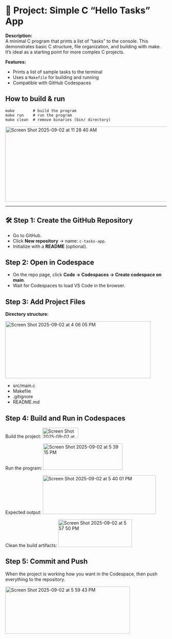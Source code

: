 # 📘 Project: Simple C “Hello Tasks” App

<b>Description:</b><br>
A minimal C program that prints a list of “tasks” to the console. This demonstrates basic C structure, file organization, and building with make. It’s ideal as a starting point for more complex C projects.

<b>Features:</b>
- Prints a list of sample tasks to the terminal
- Uses a `Makefile` for building and running
- Compatible with GitHub Codespaces

## How to build & run
`make        # build the program` <br>
`make run    # run the program` <br>
`make clean  # remove binaries (bin/ directory)`

<img width="679" height="234" alt="Screen Shot 2025-09-02 at 11 28 40 AM" src="https://github.com/user-attachments/assets/2e815dd8-39b8-4ec8-a6cf-1b104f12ddec" />
<hr>

## 🛠 Step 1: Create the GitHub Repository
- Go to GitHub.
- Click <b>New repository</b> → name: `c-tasks-app`.
- Initialize with a <b>README</b> (optional).
## Step 2: Open in Codespace
- On the repo page, click <b>Code → Codespaces → Create codespace on main</b>.
- Wait for Codespaces to load VS Code in the browser.
## Step 3: Add Project Files
<b>Directory structure:</b>

<img width="454" height="178" alt="Screen Shot 2025-09-02 at 4 06 05 PM" src="https://github.com/user-attachments/assets/b7f67ce4-a732-4ba0-bcce-88e21bf359cb" />

- src/main.c
- Makefile
- .gitignore
- README.md
## Step 4: Build and Run in Codespaces
Build the project:
<img width="112" height="32" alt="Screen Shot 2025-09-02 at 5 38 10 PM" src="https://github.com/user-attachments/assets/08dfdf3a-542b-4c20-82b6-f268e5925f85" />

Run the program:
<img width="248" height="82" alt="Screen Shot 2025-09-02 at 5 39 15 PM" src="https://github.com/user-attachments/assets/2cf896a7-9224-4976-a37d-825011ca5776" />

Expected output:
<img width="353" height="121" alt="Screen Shot 2025-09-02 at 5 40 01 PM" src="https://github.com/user-attachments/assets/0bed4935-3cab-4610-be63-5961fd28c34a" />

Clean the build artifacts:
<img width="231" height="86" alt="Screen Shot 2025-09-02 at 5 57 50 PM" src="https://github.com/user-attachments/assets/1c815e22-9595-46ca-8f03-b4d348a730ae" />

## Step 5: Commit and Push
When the project is working how you want in the Codespace, then push everything to the repository.

<img width="389" height="147" alt="Screen Shot 2025-09-02 at 5 59 43 PM" src="https://github.com/user-attachments/assets/79ec800d-a44f-425f-af01-4092455c9912" />
